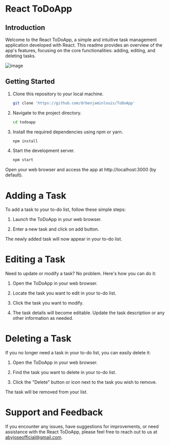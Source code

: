 # React ToDoApp

## Introduction

Welcome to the React ToDoApp, a simple and intuitive task management application developed with React. This readme provides an overview of the app's features, focusing on the core functionalities: adding, editing, and deleting tasks.

![image](https://github.com/drbenjaminlouis/ToDoApp/assets/64739511/6acaa99f-793c-43e1-b3ac-b17a8c84b5e4)

## Getting Started

1. Clone this repository to your local machine.

    ```bash
    git clone 'https://github.com/drbenjaminlouis/ToDoApp'

2. Navigate to the project directory.
    ```bash
    cd todoapp

3. Install the required dependencies using npm or yarn.
    ```bash
    npm install
    
4. Start the development server.
    ```bash
    npm start
    
Open your web browser and access the app at http://localhost:3000 (by default).

# Adding a Task
To add a task to your to-do list, follow these simple steps:

1. Launch the ToDoApp in your web browser.

2. Enter a new task and click on add button.

The newly added task will now appear in your to-do list.

# Editing a Task
Need to update or modify a task? No problem. Here's how you can do it:

1. Open the ToDoApp in your web browser.

2. Locate the task you want to edit in your to-do list.

3. Click the task you want to modify.

4. The task details will become editable. Update the task description or any other information as needed.

# Deleting a Task
If you no longer need a task in your to-do list, you can easily delete it:

1. Open the ToDoApp in your web browser.

2. Find the task you want to delete in your to-do list.

3. Click the "Delete" button or icon next to the task you wish to remove.

The task will be removed from your list.

# Support and Feedback
If you encounter any issues, have suggestions for improvements, or need assistance with the React ToDoApp, please feel free to reach out to us at abyjoseofficial@gmail.com.
